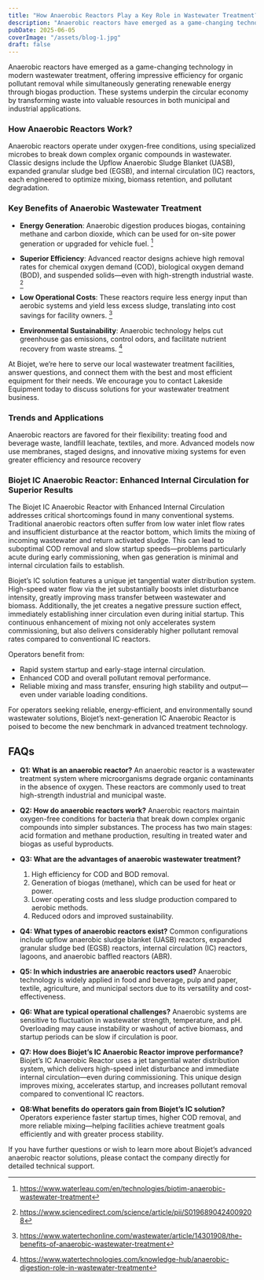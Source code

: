 ```yaml
---
title: "How Anaerobic Reactors Play a Key Role in Wastewater Treatment?"
description: "Anaerobic reactors have emerged as a game-changing technology in modern wastewater treatment, offering impressive efficiency for organic pollutant removal while simultaneously generating renewable energy through biogas production. "
pubDate: 2025-06-05
coverImage: "/assets/blog-1.jpg"
draft: false
---
```


Anaerobic reactors have emerged as a game-changing technology in modern wastewater treatment, offering impressive efficiency for organic pollutant removal while simultaneously generating renewable energy through biogas production. These systems underpin the circular economy by transforming waste into valuable resources in both municipal and industrial applications.

### How Anaerobic Reactors Work?

Anaerobic reactors operate under oxygen-free conditions, using specialized microbes to break down complex organic compounds in wastewater. Classic designs include the Upflow Anaerobic Sludge Blanket (UASB), expanded granular sludge bed (EGSB), and internal circulation (IC) reactors, each engineered to optimize mixing, biomass retention, and pollutant degradation.

### Key Benefits of Anaerobic Wastewater Treatment

- **Energy Generation**: Anaerobic digestion produces biogas, containing methane and carbon dioxide, which can be used for on-site power generation or upgraded for vehicle fuel.​ [^1]

- **Superior Efficiency**: Advanced reactor designs achieve high removal rates for chemical oxygen demand (COD), biological oxygen demand (BOD), and suspended solids—even with high-strength industrial waste.​ [^2]

- **Low Operational Costs**: These reactors require less energy input than aerobic systems and yield less excess sludge, translating into cost savings for facility owners.​ [^3]

- **Environmental Sustainability**: Anaerobic technology helps cut greenhouse gas emissions, control odors, and facilitate nutrient recovery from waste streams. [^4]

At Biojet, we’re here to serve our local wastewater treatment facilities, answer questions, and connect them with the best and most efficient equipment for their needs. We encourage you to contact Lakeside Equipment today to discuss solutions for your wastewater treatment business.

### Trends and Applications

Anaerobic reactors are favored for their flexibility: treating food and beverage waste, landfill leachate, textiles, and more. Advanced models now use membranes, staged designs, and innovative mixing systems for even greater efficiency and resource recovery

### Biojet IC Anaerobic Reactor: Enhanced Internal Circulation for Superior Results

The Biojet IC Anaerobic Reactor with Enhanced Internal Circulation addresses critical shortcomings found in many conventional systems. Traditional anaerobic reactors often suffer from low water inlet flow rates and insufficient disturbance at the reactor bottom, which limits the mixing of incoming wastewater and return activated sludge. This can lead to suboptimal COD removal and slow startup speeds—problems particularly acute during early commissioning, when gas generation is minimal and internal circulation fails to establish.​

Biojet’s IC solution features a unique jet tangential water distribution system. High-speed water flow via the jet substantially boosts inlet disturbance intensity, greatly improving mass transfer between wastewater and biomass. Additionally, the jet creates a negative pressure suction effect, immediately establishing inner circulation even during initial startup. This continuous enhancement of mixing not only accelerates system commissioning, but also delivers considerably higher pollutant removal rates compared to conventional IC reactors.

Operators benefit from:

* Rapid system startup and early-stage internal circulation.
* Enhanced COD and overall pollutant removal performance.
* Reliable mixing and mass transfer, ensuring high stability and output—even under variable loading conditions.

For operators seeking reliable, energy-efficient, and environmentally sound wastewater solutions, Biojet’s next-generation IC Anaerobic Reactor is poised to become the new benchmark in advanced treatment technology.

## FAQs

- **Q1: What is an anaerobic reactor?**
    An anaerobic reactor is a wastewater treatment system where microorganisms degrade organic contaminants in the absence of oxygen. These reactors are commonly used to treat high-strength industrial and municipal waste.​

- **Q2: How do anaerobic reactors work?**
    Anaerobic reactors maintain oxygen-free conditions for bacteria that break down complex organic compounds into simpler substances. The process has two main stages: acid formation and methane production, resulting in treated water and biogas as useful byproducts.​

- **Q3: What are the advantages of anaerobic wastewater treatment?**
    1. High efficiency for COD and BOD removal.​ 
    2. Generation of biogas (methane), which can be used for heat or power.​ 
    3. Lower operating costs and less sludge production compared to aerobic methods.​ 
    4. Reduced odors and improved sustainability.​

- **Q4: What types of anaerobic reactors exist?**
    Common configurations include upflow anaerobic sludge blanket (UASB) reactors, expanded granular sludge bed (EGSB) reactors, internal circulation (IC) reactors, lagoons, and anaerobic baffled reactors (ABR).​

- **Q5: In which industries are anaerobic reactors used?**
    Anaerobic technology is widely applied in food and beverage, pulp and paper, textile, agriculture, and municipal sectors due to its versatility and cost-effectiveness.​

- **Q6: What are typical operational challenges?**
    Anaerobic systems are sensitive to fluctuation in wastewater strength, temperature, and pH. Overloading may cause instability or washout of active biomass, and startup periods can be slow if circulation is poor.​

- **Q7: How does Biojet’s IC Anaerobic Reactor improve performance?**
    Biojet’s IC Anaerobic Reactor uses a jet tangential water distribution system, which delivers high-speed inlet disturbance and immediate internal circulation—even during commissioning. This unique design improves mixing, accelerates startup, and increases pollutant removal compared to conventional IC reactors.​

- **Q8:What benefits do operators gain from Biojet’s IC solution?**
    Operators experience faster startup times, higher COD removal, and more reliable mixing—helping facilities achieve treatment goals efficiently and with greater process stability.​

If you have further questions or wish to learn more about Biojet’s advanced anaerobic reactor solutions, please contact the company directly for detailed technical support.

[^1]: https://www.waterleau.com/en/technologies/biotim-anaerobic-wastewater-treatment
[^2]: https://www.sciencedirect.com/science/article/pii/S0196890424009208 
[^3]: https://www.watertechonline.com/wastewater/article/14301908/the-benefits-of-anaerobic-wastewater-treatment
[^4]: https://www.watertechnologies.com/knowledge-hub/anaerobic-digestion-role-in-wastewater-treatment

